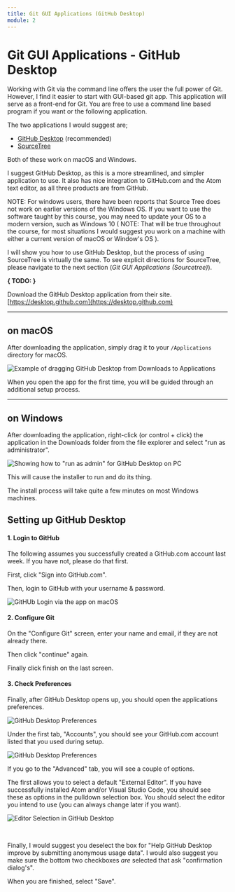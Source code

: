 ```yaml
---
title: Git GUI Applications (GitHub Desktop)
module: 2
---
```


# Git GUI Applications - GitHub Desktop

Working with Git via the command line offers the user the full power of Git. However, I find it easier to start with GUI-based git app. This application will serve as a front-end for Git. You are free to use a command line based program if you want or the following application.

The two applications I would suggest are;

- [GitHub Desktop](https://desktop.github.com) (recommended)
- [SourceTree](https://www.sourcetreeapp.com)


Both of these work on macOS and Windows.

I suggest GitHub Desktop, as this is a more streamlined, and simpler application to use. It also has nice integration to GitHub.com and the Atom text editor, as all three products are from GitHub.

NOTE: For windows users, there have been reports that Source Tree does not work on earlier versions of the Windows OS. If you want to use the software taught by this course, you may need to update your OS to a modern version, such as Windows 10 ( NOTE: That will be true throughout the course, for most situations I would suggest you work on a machine with either a current version of macOS or Window's OS ).

I will show you how to use GitHub Desktop, but the process of using SourceTree is virtually the same. To see explicit directions for SourceTree, please navigate to the next section (_Git GUI Applications (Sourcetree)_).

**{ TODO: }**

Download the GitHub Desktop application from their site.
[https://desktop.github.com](https://desktop.github.com)


<hr />

## on macOS

After downloading the application, simply drag it to your `/Applications` directory for macOS.

![Example of dragging GitHub Desktop from Downloads to Applications](../imgs/ghDesk2app.png "Example of dragging GitHub Desktop from Downloads to Applications")

When you open the app for the first time, you will be guided through an additional setup process.

<hr />

## on Windows

After downloading the application, right-click (or control + click) the application in the Downloads folder from the file explorer and select "run as administrator".

![Showing how to "run as admin" for GitHub Desktop on PC](../imgs/gh_pc_run.png)

This will cause the installer to run and do its thing.

The install process will take quite a few minutes on most Windows machines.

## Setting up GitHub Desktop

#### 1. Login to GitHub

The following assumes you successfully created a GitHub.com account last week. If you have not, please do that first.

First, click "Sign into GitHub.com".


Then, login to GitHub with your username & password.

![GitHUb Login via the app on macOS](../imgs/gh_login_app.png)

#### 2. Configure Git

On the "Configure Git" screen, enter your name and email, if they are not already there.

Then click "continue" again.

Finally click finish on the last screen.

#### 3. Check Preferences

Finally, after GitHub Desktop opens up, you should open the applications preferences.

![GitHub Desktop Preferences](../imgs/gh-preferences.png)

Under the first tab, "Accounts", you should see your GitHub.com account listed that you used during setup.

![GitHub Desktop Preferences](../imgs/pref1.png)

If you go to the "Advanced" tab, you will see a couple of options.

The first allows you to select a default "External Editor". If you have successfully installed Atom and/or Visual Studio Code, you should see these as options in the pulldown selection box. You should select the editor you intend to use (you can always change later if you want).

![Editor Selection in GitHub Desktop](../imgs/editor-selection.png)


<br />

Finally, I would suggest you deselect the box for "Help GitHub Desktop improve by submitting anonymous usage data". I would also suggest you make sure the bottom two checkboxes _are_ selected that ask "confirmation dialog's".

When you are finished, select "Save".
